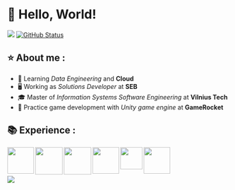 # 👋 Hello, World!
<a href="https://github.com/rengetsu"><img src="https://github-readme-stats.vercel.app/api/top-langs/?username=rengetsu&theme=radical&hide=blade,C&langs_count=3)"/></a>&nbsp;[![GitHub Status](https://github-readme-stats.vercel.app/api?username=rengetsu&&show_icons=true&theme=radical&line_height=27)](https://maxbase.org)

## :star: About me :

  *  :microscope: Learning *Data Engineering* and **Cloud**
  *  :desktop_computer: Working as *Solutions Developer* at **SEB**
  * :mortar_board: Master of *Information Systems Software Engineering* at **Vilnius Tech**
  * :game_die: Practice game development with *Unity game engine* at **GameRocket** 

## 📚 Experience :

<img align="left" src="https://i.ibb.co/f0wnmqr/c_sharp.png" width="60"/>
<img align="left" src="https://i.ibb.co/PwLkRjK/NET-Core-Logo-svg.png" width="62"/>
<img align="left" src="https://i.ibb.co/rmf4NHW/net-framework.png" width="62"/>
<img align="left" src="https://i.ibb.co/GQNPWq9/Microsoft-Azure-svg.png" width="60"/>
<img align="left" src="https://i.ibb.co/cF5SFB0/sql.png" width="50"/>
<img align="left" src="https://i.ibb.co/yyDLn2y/unity.png" width="60"/>

<br/><br/><br/>

![](https://komarev.com/ghpvc/?username=rengetsu)
